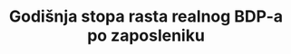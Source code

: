 ---
title: 'Godišnja stopa rasta realnog BDP-a po zaposleniku'
permalink: /8-2-1/
sdg_goal: 8
layout: indicator
indicator: 8.2.1
indicator_variable: Godišnja stopa rasta realnog BDP-a po zaposleniku
graph: longitudinal
graph_type_description: Line  graph
graph_status_notes: Graphed
variable_description: null
variable_notes: null
un_designated_tier: '1'
un_custodial_agency: 'ILO  (Partnering  Agencies:  World  Bank,  UNSD)'
target_id: '8.2'
has_metadata: true
rationale_interpretation: >-
  Gospodarski rast u nekoj zemlji može se pripisati povećanju zaposlenosti ili u prosjeku povećanoj produktivnosti onih koji su zaposleni. Posljednji efekt može se opisati kroz statistiku produktivnosti rada i samim time predstavlja ključnu mjeru ekonomskog i tržišnog učinka na tržištu rada.
goal_meta_link: 'http://unstats.un.org/sdgs/files/metadata-compilation/Metadata-Goal-8.pdf'
goal_meta_link_page: 3
indicator_name: 'Godišnja stopa rasta realnog BDP-a po zaposleniku'
target: >-
  Cilj je postići višu razinu ekonomske produktivnosti kroz raznolikost, tehnološki napredak i inovacije, s naglaskom na sektore s visokom dodanom vrijednošću i radno intezivnim sektorima.
indicator_definition: >-
  Ovaj pokazatelj je mjera rasta produktivnosti rada koja se izračunava stavljajući u omjer bruto domaći proizvod (BDP) u stalnim cijenama prethodne godine i ukupnu zaposlenost. Zaposlenost obuhvaća sve osobe koje obavljaju neku proizvodnu aktivnost u okviru proizvodne granice nacionalnih računa.
source_title: null
source_notes: null
published: true
actual_indicator_available: Annual  growth  rate  of  business  sector  output  per  job
periodicity: 'Annual,  quarterly  available'
time_period: 1947-2016  available
unit_of_measure: Percent  change
comments_and_limitations: >-
  Business  sector  output  is  based  on  GDP,  but  includes  only  a  subset  of  the  goods  and  services  included  in  GDP.  The  business  sector  comprises  about  75  percent  of  GDP  since  it  must  exclude  those  portions  of  the  economy  for  which  productivity  measures  cannot  be  constructed.  General  government,  the  output  of  the  employees  of  nonprofit  institutions  and  private  households,  and  the  rental  value  of  owner-occupied  real  estate  are  excluded.
actual_indicator_available_description: >-
  The  measure  describes  the  relationship  between  real  output  and  one  measure  of  labor  input  involved  in  its  production.  Measures  of  growth  in  output  per  job  show  the  changes  from  period  to  period  in  the  amount  of  goods  and  services  produced  per  job.  They  reflect  the  joint  effects  of  many  influences,  including  changes  in  technology;  capital  investment;  level  of  output;  utilization  of  capacity,  energy,  and  materials;  the  organization  of  production;  managerial  skill;  and  the  characteristics  and  effort  of  the  work  force.
us_method_of_computation: >-
  Output  per  job  is  calculated  by  dividing  an  index  of  real  output  by  an  index  of  the  number  of  jobs  of  all  persons,  including  employees,  proprietors,  and  unpaid  family  workers.
source_url: 'http://www.bls.gov/lpc/'
graph_title: null
source_agency_staff_name: BLS  Division  of  International  Technical  Cooperation  staff
source_agency_survey_dataset: U.S.  Bureau  of  Labor  Statistics
date_metadata_updated: October  2017
source_agency_staff_email: ITCinfo@bls.gov
date_of_national_source_publication: September  2017
scheduled_update_by_national_source: March  2018  (Preliminary  annual  data  published  February  2018)  

---